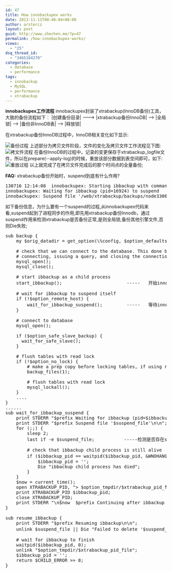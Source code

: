 ```yaml
---
id: 47
title: How innobackupex works
date: 2013-11-11T00:40:04+08:00
author: arstercz
layout: post
guid: http://www.zhechen.me/?p=47
permalink: /how-innobackupex-works/
views:
  - "25"
dsq_thread_id:
  - "3465104270"
categories:
  - database
  - performance
tags:
  - innobackup
  - MySQL
  - performance
  - xtrabackup
---
```

<b>innobackupex工作流程</b>
innobackupex封装了xtrabackup(InnoDB备份)工具，大致的备份流程如下：
|创建备份目录|  ---> |xtrabackup备份InnoDB| --> |全局锁| --> |备份非InnoDB表| --> |释放锁|

在xtrabackup备份InnoDB过程中，InnoDB相关变化如下显示:
<!--more-->
<img src="http://img.zhechen.me/articles/201405/xtrabackup_1.jpg"  alt="备份过程" />
上述部分为拷贝文件阶段，文件的变化及拷贝文件工作流程见下图:
<img src="http://img.zhechen.me/articles/201405/xtrabackup_2.jpg"  alt="拷文件流程" />
在备份InnoDB的过程中，记录的变更保存于xtrabackup_logfile文件，所以在prepare(--apply-log)的时候，重放该部分数据到表空间即可，如下:
<img src="http://img.zhechen.me/articles/201405/xtrabackup_3.jpg"  alt="重放过程" />
以上就完成了在拷贝文件完成后的那个时间点的全量备份;

<b>FAQ:</b>
xtrabackup备份开始时，suspend到底有什么作用?
<pre>
130716 12:14:08  innobackupex: Starting ibbackup with command: xtrabackup_55  --defaults-file="/web/mysql/node3306/my.node.cnf"  --defaults-group="mysqld" --backup --suspend-at-end --target-dir=/web/xtrabackup/backups/node3306/2013-07-16_12-14-08 --tmpdir=/dev/shm
innobackupex: Waiting for ibbackup (pid=16924) to suspend
innobackupex: Suspend file '/web/xtrabackup/backups/node3306/2013-07-16_12-14-08/xtrabackup_suspended_2'
</pre>
如下备份信息，为什么要有一个suspend的过程,从innobackupex代码来看,suspend起到了进程同步的作用,即先用xtrabackup备份Innodb，通过suspend作用来检测xtrabackup是否备份正常,是则全局锁,备份其他引擎文件,否则Die失败;
<pre>
sub backup {
    my $orig_datadir = get_option(\%config, $option_defaults_group, 'datadir');

    # check that we can connect to the database. This done by
    # connecting, issuing a query, and closing the connection.
    mysql_open();
    mysql_close();

    # start ibbackup as a child process
    start_ibbackup();                        -----   开始innodb备份

    # wait for ibbackup to suspend itself
    if (!$option_remote_host) {
        wait_for_ibbackup_suspend();         -----   等待innodb备份成功,否则Die失败,成功则进行到下一步其他引擎的备份;
    }

    # connect to database
    mysql_open();

    if ($option_safe_slave_backup) {
      wait_for_safe_slave();
    }

    # flush tables with read lock
    if (!$option_no_lock) {
        # make a prep copy before locking tables, if using rsync
        backup_files(1);

        # flush tables with read lock
        mysql_lockall();
    }
    ....
}
......
sub wait_for_ibbackup_suspend {
    print STDERR "$prefix Waiting for ibbackup (pid=$ibbackup_pid) to suspend\n";
    print STDERR "$prefix Suspend file '$suspend_file'\n\n";
    for (;;) {
        sleep 2;
        last if -e $suspend_file;           -----检测是否存在suspend文件, 是则跳到最后一次循环;

        # check that ibbackup child process is still alive
        if ($ibbackup_pid == waitpid($ibbackup_pid, &WNOHANG)) {    ---- waitpid检测start_ibbackup()是否完成,异常则Die失败退出;
            $ibbackup_pid = '';
            Die "ibbackup child process has died";
        }
    }
    $now = current_time();
    open XTRABACKUP_PID, "> $option_tmpdir/$xtrabackup_pid_file";
    print XTRABACKUP_PID $ibbackup_pid;
    close XTRABACKUP_PID;
    print STDERR "\n$now  $prefix Continuing after ibbackup has suspended\n";
}

sub resume_ibbackup {
    print STDERR "$prefix Resuming ibbackup\n\n";         
    unlink $suspend_file || Die "Failed to delete '$suspend_file': $!";                -----删除suspend在repare这步;

    # wait for ibbackup to finish
    waitpid($ibbackup_pid, 0);
    unlink "$option_tmpdir/$xtrabackup_pid_file"; 
    $ibbackup_pid = '';
    return $CHILD_ERROR >> 8;
}
</pre>
